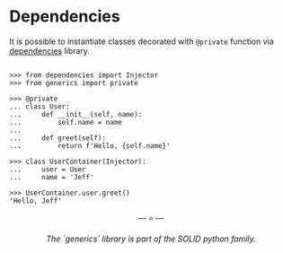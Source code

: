 # Dependencies

It is possible to instantiate classes decorated with `@private` function via
[dependencies](https://proofit404.github.io/dependencies/) library.

```pycon

>>> from dependencies import Injector
>>> from generics import private

>>> @private
... class User:
...     def __init__(self, name):
...         self.name = name
...
...     def greet(self):
...         return f'Hello, {self.name}'

>>> class UserContainer(Injector):
...     user = User
...     name = 'Jeff'

>>> UserContainer.user.greet()
'Hello, Jeff'

```

<p align="center">&mdash; ⭐️ &mdash;</p>
<p align="center"><i>The `generics` library is part of the SOLID python family.</i></p>
